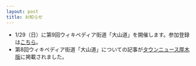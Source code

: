 ```yaml
---
layout: post
title: お知らせ
---
```


- 1/29（日）に第9回ウィキペディア街道「大山道」を開催します。参加登録は[こちら](http://wikipedia-road-09.peatix.com/)。
- 第8回ウィキペディア街道「大山道」についての記事が[タウンニュース厚木版](http://www.townnews.co.jp/0404/2016/10/14/353191.html)に掲載されました。

